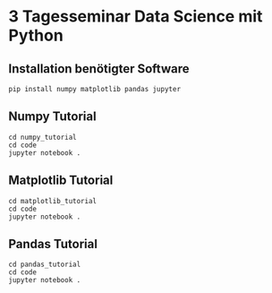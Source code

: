 # 3 Tagesseminar Data Science mit Python

## Installation benötigter Software

    pip install numpy matplotlib pandas jupyter 


## Numpy Tutorial

    cd numpy_tutorial
    cd code 
    jupyter notebook .


## Matplotlib Tutorial

    cd matplotlib_tutorial
    cd code 
    jupyter notebook .


## Pandas Tutorial

    cd pandas_tutorial
    cd code 
    jupyter notebook .

